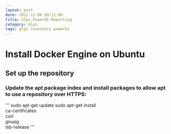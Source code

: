 ```yaml
---
layout: post
date: 2021-11-08 09:11:00
title: Glpi-PowerBI-Reporting
category: Glpi
tags: glpi inventory powerbi
---
```

# Install Docker Engine on Ubuntu
## Set up the repository            
### Update the apt package index and install packages to allow apt to use a repository over HTTPS:
''' sudo apt-get update
    sudo apt-get install \
    ca-certificates \
    curl \
    gnupg \
    lsb-release '''
